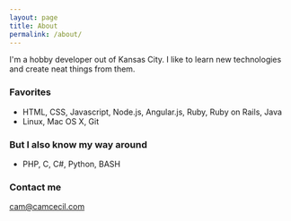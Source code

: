 ```yaml
---
layout: page
title: About
permalink: /about/
---
```


I'm a hobby developer out of Kansas City. I like to learn new technologies and create neat things from them.

### Favorites

* HTML, CSS, Javascript, Node.js, Angular.js, Ruby, Ruby on Rails, Java
* Linux, Mac OS X, Git

### But I also know my way around

* PHP, C, C#, Python, BASH

### Contact me

[cam@camcecil.com](mailto:cam@camcecil.com)

